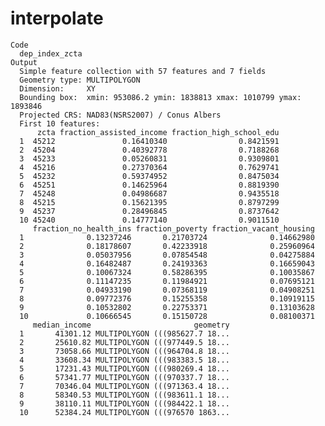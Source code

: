 # interpolate

    Code
      dep_index_zcta
    Output
      Simple feature collection with 57 features and 7 fields
      Geometry type: MULTIPOLYGON
      Dimension:     XY
      Bounding box:  xmin: 953086.2 ymin: 1838813 xmax: 1010799 ymax: 1893846
      Projected CRS: NAD83(NSRS2007) / Conus Albers
      First 10 features:
          zcta fraction_assisted_income fraction_high_school_edu
      1  45212               0.16410340                0.8421591
      2  45204               0.40392778                0.7188268
      3  45233               0.05260831                0.9309801
      4  45216               0.27370364                0.7629741
      5  45232               0.59374952                0.8475034
      6  45251               0.14625964                0.8819390
      7  45248               0.04986687                0.9435518
      8  45215               0.15621395                0.8797299
      9  45237               0.28496845                0.8737642
      10 45240               0.14777140                0.9011510
         fraction_no_health_ins fraction_poverty fraction_vacant_housing
      1              0.13237246       0.21703724              0.14662980
      2              0.18178607       0.42233918              0.25960964
      3              0.05037956       0.07854548              0.04275884
      4              0.16482487       0.24193363              0.16659043
      5              0.10067324       0.58286395              0.10035867
      6              0.11147235       0.11984921              0.07695121
      7              0.04933190       0.07368119              0.04908251
      8              0.09772376       0.15255358              0.10919115
      9              0.10532802       0.22753371              0.13103628
      10             0.10666545       0.15150728              0.08100371
         median_income                       geometry
      1       41301.12 MULTIPOLYGON (((985627.7 18...
      2       25610.82 MULTIPOLYGON (((977449.5 18...
      3       73058.66 MULTIPOLYGON (((964704.8 18...
      4       33608.34 MULTIPOLYGON (((983383.5 18...
      5       17231.43 MULTIPOLYGON (((980269.4 18...
      6       57341.77 MULTIPOLYGON (((970337.7 18...
      7       70346.04 MULTIPOLYGON (((971363.4 18...
      8       58340.53 MULTIPOLYGON (((983611.1 18...
      9       38110.11 MULTIPOLYGON (((984422.1 18...
      10      52384.24 MULTIPOLYGON (((976570 1863...

